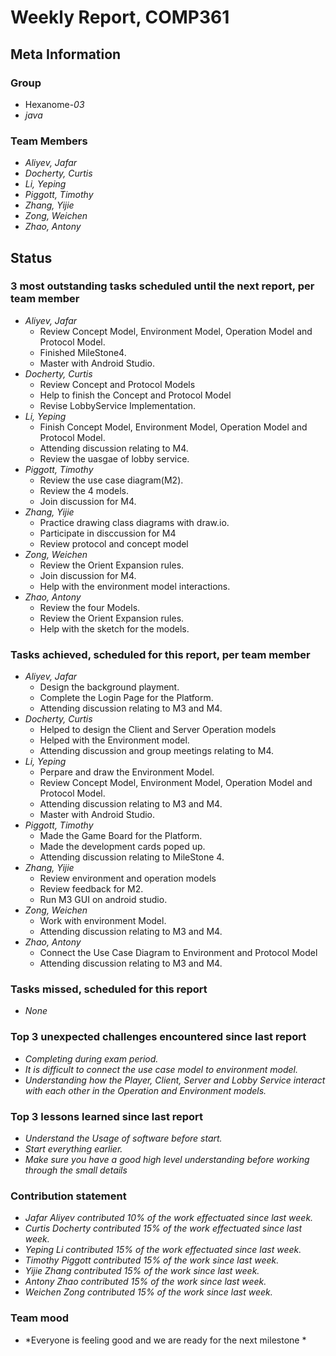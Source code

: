# Weekly Report, COMP361

## Meta Information

### Group

* Hexanome-*03*
* *java*

### Team Members

* *Aliyev, Jafar*
* *Docherty, Curtis*
* *Li, Yeping*
* *Piggott, Timothy*
* *Zhang, Yijie*
* *Zong, Weichen*
* *Zhao, Antony*

## Status

### 3 most outstanding tasks scheduled until the next report, per team member

* *Aliyev, Jafar*
  * Review Concept Model, Environment Model, Operation Model and Protocol Model.
  * Finished MileStone4.
  * Master with Android Studio.
* *Docherty, Curtis*
  * Review Concept and Protocol Models
  * Help to finish the Concept and Protocol Model
  * Revise LobbyService Implementation.
* *Li, Yeping*
  * Finish Concept Model, Environment Model, Operation Model and Protocol Model.
  * Attending discussion relating to M4.
  * Review the uasgae of lobby service.
* *Piggott, Timothy*
  * Review the use case diagram(M2).
  * Review the 4 models.
  * Join discussion for M4.
* *Zhang, Yijie*
  * Practice drawing class diagrams with draw.io.
  * Participate in disccussion for M4
  * Review protocol and concept model
* *Zong, Weichen*
  * Review the Orient Expansion rules.
  * Join discussion for M4.
  * Help with the environment model interactions.
* *Zhao, Antony*
  * Review the four Models.
  * Review the Orient Expansion rules.
  * Help with the sketch for the models.

### Tasks achieved, scheduled for this report, per team member
* *Aliyev, Jafar*
  * Design the background playment.
  * Complete the Login Page for the Platform.
  * Attending discussion relating to M3 and M4.
* *Docherty, Curtis*
  * Helped to design the Client and Server Operation models
  * Helped with the Environment model.
  * Attending discussion and group meetings relating to M4.
* *Li, Yeping*
  * Perpare and draw the Environment Model.
  * Review Concept Model, Environment Model, Operation Model and Protocol Model.
  * Attending discussion relating to M3 and M4.
  * Master with Android Studio.
* *Piggott, Timothy* 
  * Made the Game Board for the Platform.
  * Made the development cards poped up.
  * Attending discussion relating to MileStone 4.
* *Zhang, Yijie*
  * Review environment and operation models
  * Review feedback for M2.
  * Run M3 GUI on android studio.
* *Zong, Weichen*
  * Work with environment Model.
  * Attending discussion relating to M3 and M4.
* *Zhao, Antony*
  * Connect the Use Case Diagram to Environment and Protocol Model
  * Attending discussion relating to M3 and M4.

### Tasks missed, scheduled for this report

 * *None*

### Top 3 unexpected challenges encountered since last report

* *Completing during exam period.*
* *It is difficult to connect the use case model to environment model.* 
* *Understanding how the Player, Client, Server and Lobby Service interact with each other in the Operation and Environment models.*

### Top 3 lessons learned since last report

* *Understand the Usage of software before start.*
* *Start everything earlier.*
* *Make sure you have a good high level understanding before working through the small details*

### Contribution statement

* *Jafar Aliyev contributed 10% of the work effectuated since last week.*
* *Curtis Docherty contributed 15% of the work effectuated since last week.*
* *Yeping Li contributed 15% of the work effectuated since last week.*
* *Timothy Piggott contributed 15% of the work since last week.*
* *Yijie Zhang contributed 15% of the work since last week.*
* *Antony Zhao contributed 15% of the work since last week.*
* *Weichen Zong contributed 15% of the work since last week.*

### Team mood

* *Everyone is feeling good and we are ready for the next milestone *
